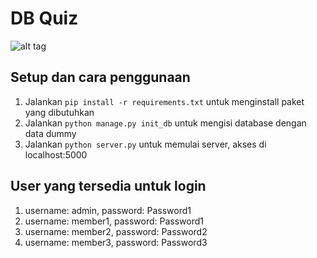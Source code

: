 # DB Quiz

![alt tag](http://i.imgur.com/Bx7l18S.png)

## Setup dan cara penggunaan
1. Jalankan `pip install -r requirements.txt` untuk menginstall paket yang dibutuhkan
2. Jalankan `python manage.py init_db` untuk mengisi database dengan data dummy
3. Jalankan `python server.py` untuk memulai server, akses di localhost:5000

## User yang tersedia untuk login
1. username: admin, password: Password1
2. username: member1, password: Password1
2. username: member2, password: Password2
2. username: member3, password: Password3